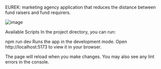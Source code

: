 EUREK: marketing agency application that reduces the distance between fund raisers and fund requirers.

![image](https://github.com/user-attachments/assets/b505e8e2-5aae-4f67-97f1-5db7e84fbe96)




Available Scripts
In the project directory, you can run:

npm run dev
Runs the app in the development mode.
Open http://localhost:5173 to view it in your browser.

The page will reload when you make changes.
You may also see any lint errors in the console.
 
 
